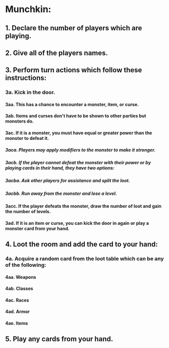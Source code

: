 # Munchkin:

## 1. Declare the number of players which are playing.

## 2. Give all of the players names.

## 3. Perform turn actions which follow these instructions:
### 3a. Kick in the door.
#### 3aa. This has a chance to encounter a monster, item, or curse.
#### 3ab. Items and curses don't have to be shown to other parties but monsters do.
#### 3ac. If it is a monster, you must have equal or greater power than the monster to defeat it.
##### 3aca. Players may apply modifiers to the monster to make it stronger.
##### 3acb. If the player cannot defeat the monster with their power or by playing cards in their hand, they have two options:
##### 3acba. Ask other players for assistance and split the loot.
##### 3acbb. Run away from the monster and lose a level.
#### 3acc. If the player defeats the monster, draw the number of loot and gain the number of levels.
#### 3ad. If it is an item or curse, you can kick the door in again or play a monster card from your hand.

## 4. Loot the room and add the card to your hand:
### 4a. Acquire a random card from the loot table which can be any of the following:
#### 4aa. Weapons
#### 4ab. Classes
#### 4ac. Races
#### 4ad. Armor
#### 4ae. Items

## 5. Play any cards from your hand.
